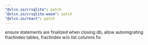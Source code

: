 ```yaml
---
"@vlcn.io/crsqlite": patch
"@vlcn.io/crsqlite-wasm": patch
"@vlcn.io/react": patch
---
```


ensure statements are finalized when closing db, allow automigrating fractindex tables, fractindex w/o list columns fix
